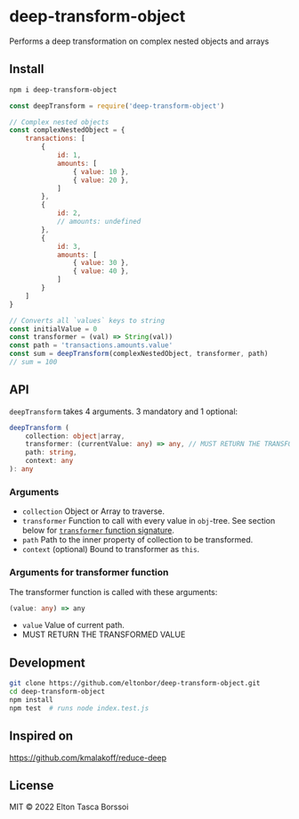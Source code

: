 # deep-transform-object
Performs a deep transformation on complex nested objects and arrays

## Install
```sh
npm i deep-transform-object
```

```js
const deepTransform = require('deep-transform-object')

// Complex nested objects
const complexNestedObject = {
    transactions: [
        { 
            id: 1,
            amounts: [
                { value: 10 },
                { value: 20 },
            ]
        },
        { 
            id: 2,
            // amounts: undefined
        },
        { 
            id: 3,
            amounts: [
                { value: 30 },
                { value: 40 },
            ]
        }
    ]
}

// Converts all `values` keys to string
const initialValue = 0
const transformer = (val) => String(val))
const path = 'transactions.amounts.value'
const sum = deepTransform(complexNestedObject, transformer, path)
// sum = 100
```


## API
`deepTransform` takes 4 arguments. 3 mandatory and 1 optional:

```ts
deepTransform (
    collection: object|array,
    transformer: (currentValue: any) => any, // MUST RETURN THE TRANSFORMED OBJECT
    path: string,
    context: any
): any
```

### Arguments
- `collection` Object or Array to traverse.
- `transformer` Function to call with every value in `obj`-tree. See section below
  for [`transformer` function signature](#arguments-for-transformer-function).
- `path` Path to the inner property of collection to be transformed.
- `context` (optional) Bound to transformer as `this`.

### Arguments for transformer function
The transformer function is called with these arguments:

```ts
(value: any) => any
```

- `value` Value of current path.
- MUST RETURN THE TRANSFORMED VALUE


## Development
```sh
git clone https://github.com/eltonbor/deep-transform-object.git
cd deep-transform-object
npm install
npm test  # runs node index.test.js
```

## Inspired on
https://github.com/kmalakoff/reduce-deep


## License
MIT © 2022 Elton Tasca Borssoi